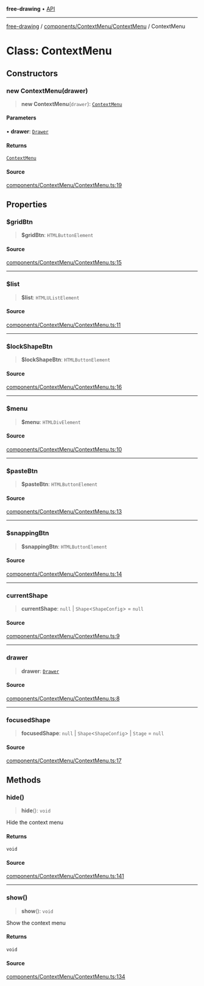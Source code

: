 **free-drawing** • [API](../../../../README.md)

***

[free-drawing](../../../../README.md) / [components/ContextMenu/ContextMenu](../README.md) / ContextMenu

# Class: ContextMenu

## Constructors

### new ContextMenu(drawer)

> **new ContextMenu**(`drawer`): [`ContextMenu`](ContextMenu.md)

#### Parameters

• **drawer**: [`Drawer`](../../../../Drawer/classes/Drawer.md)

#### Returns

[`ContextMenu`](ContextMenu.md)

#### Source

[components/ContextMenu/ContextMenu.ts:19](https://github.com/fabienwnklr/free-drawing/blob/master/src/components/ContextMenu/ContextMenu.ts#L19)

## Properties

### $gridBtn

> **$gridBtn**: `HTMLButtonElement`

#### Source

[components/ContextMenu/ContextMenu.ts:15](https://github.com/fabienwnklr/free-drawing/blob/master/src/components/ContextMenu/ContextMenu.ts#L15)

***

### $list

> **$list**: `HTMLUListElement`

#### Source

[components/ContextMenu/ContextMenu.ts:11](https://github.com/fabienwnklr/free-drawing/blob/master/src/components/ContextMenu/ContextMenu.ts#L11)

***

### $lockShapeBtn

> **$lockShapeBtn**: `HTMLButtonElement`

#### Source

[components/ContextMenu/ContextMenu.ts:16](https://github.com/fabienwnklr/free-drawing/blob/master/src/components/ContextMenu/ContextMenu.ts#L16)

***

### $menu

> **$menu**: `HTMLDivElement`

#### Source

[components/ContextMenu/ContextMenu.ts:10](https://github.com/fabienwnklr/free-drawing/blob/master/src/components/ContextMenu/ContextMenu.ts#L10)

***

### $pasteBtn

> **$pasteBtn**: `HTMLButtonElement`

#### Source

[components/ContextMenu/ContextMenu.ts:13](https://github.com/fabienwnklr/free-drawing/blob/master/src/components/ContextMenu/ContextMenu.ts#L13)

***

### $snappingBtn

> **$snappingBtn**: `HTMLButtonElement`

#### Source

[components/ContextMenu/ContextMenu.ts:14](https://github.com/fabienwnklr/free-drawing/blob/master/src/components/ContextMenu/ContextMenu.ts#L14)

***

### currentShape

> **currentShape**: `null` \| `Shape`\<`ShapeConfig`\> = `null`

#### Source

[components/ContextMenu/ContextMenu.ts:9](https://github.com/fabienwnklr/free-drawing/blob/master/src/components/ContextMenu/ContextMenu.ts#L9)

***

### drawer

> **drawer**: [`Drawer`](../../../../Drawer/classes/Drawer.md)

#### Source

[components/ContextMenu/ContextMenu.ts:8](https://github.com/fabienwnklr/free-drawing/blob/master/src/components/ContextMenu/ContextMenu.ts#L8)

***

### focusedShape

> **focusedShape**: `null` \| `Shape`\<`ShapeConfig`\> \| `Stage` = `null`

#### Source

[components/ContextMenu/ContextMenu.ts:17](https://github.com/fabienwnklr/free-drawing/blob/master/src/components/ContextMenu/ContextMenu.ts#L17)

## Methods

### hide()

> **hide**(): `void`

Hide the context menu

#### Returns

`void`

#### Source

[components/ContextMenu/ContextMenu.ts:141](https://github.com/fabienwnklr/free-drawing/blob/master/src/components/ContextMenu/ContextMenu.ts#L141)

***

### show()

> **show**(): `void`

Show the context menu

#### Returns

`void`

#### Source

[components/ContextMenu/ContextMenu.ts:134](https://github.com/fabienwnklr/free-drawing/blob/master/src/components/ContextMenu/ContextMenu.ts#L134)
